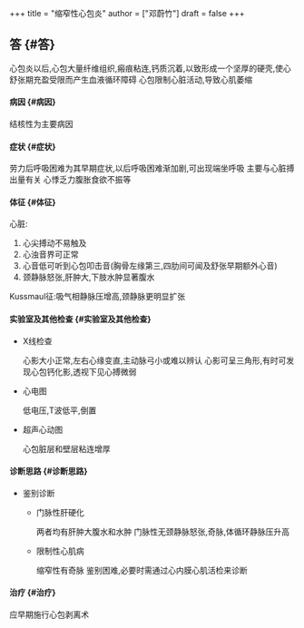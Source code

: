 +++
title = "缩窄性心包炎"
author = ["邓蔚竹"]
draft = false
+++

## 答 {#答}

心包炎以后,心包大量纤维组织,瘢痕粘连,钙质沉着,以致形成一个坚厚的硬壳,使心舒张期充盈受限而产生血液循环障碍
心包限制心脏活动,导致心肌萎缩


#### 病因 {#病因}

结核性为主要病因


#### 症状 {#症状}

劳力后呼吸困难为其早期症状,以后呼吸困难渐加剧,可出现端坐呼吸
主要与心脏搏出量有关
心悸乏力腹胀食欲不振等


#### 体征 {#体征}

心脏:

1.  心尖搏动不易触及
2.  心浊音界可正常
3.  心音低可听到心包叩击音(胸骨左缘第三,四肋间可闻及舒张早期额外心音)
4.  颈静脉怒张,肝肿大,下肢水肿显著腹水

Kussmaul征:吸气相静脉压增高,颈静脉更明显扩张


#### 实验室及其他检查 {#实验室及其他检查}

<!--list-separator-->

-  X线检查

    心影大小正常,左右心缘变直,主动脉弓小或难以辨认
    心影可呈三角形,有时可发现心包钙化影,透视下见心搏微弱

<!--list-separator-->

-  心电图

    低电压,T波低平,倒置

<!--list-separator-->

-  超声心动图

    心包脏层和壁层粘连增厚


#### 诊断思路 {#诊断思路}

<!--list-separator-->

-  鉴别诊断

    <!--list-separator-->

    -  门脉性肝硬化

        两者均有肝肿大腹水和水肿
        门脉性无颈静脉怒张,奇脉,体循环静脉压升高

    <!--list-separator-->

    -  限制性心肌病

        缩窄性有奇脉
        鉴别困难,必要时需通过心内膜心肌活检来诊断


#### 治疗 {#治疗}

应早期施行心包剥离术